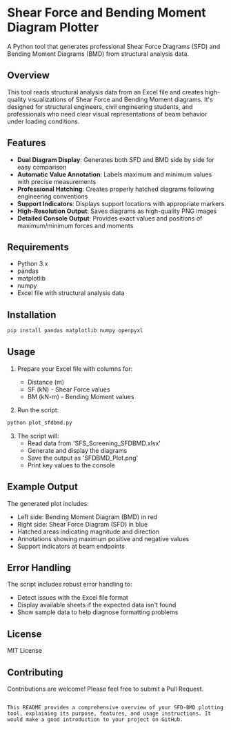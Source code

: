 # Shear Force and Bending Moment Diagram Plotter

A Python tool that generates professional Shear Force Diagrams (SFD) and Bending Moment Diagrams (BMD) from structural analysis data.

## Overview

This tool reads structural analysis data from an Excel file and creates high-quality visualizations of Shear Force and Bending Moment diagrams. It's designed for structural engineers, civil engineering students, and professionals who need clear visual representations of beam behavior under loading conditions.

## Features

- **Dual Diagram Display**: Generates both SFD and BMD side by side for easy comparison
- **Automatic Value Annotation**: Labels maximum and minimum values with precise measurements
- **Professional Hatching**: Creates properly hatched diagrams following engineering conventions
- **Support Indicators**: Displays support locations with appropriate markers
- **High-Resolution Output**: Saves diagrams as high-quality PNG images
- **Detailed Console Output**: Provides exact values and positions of maximum/minimum forces and moments

## Requirements

- Python 3.x
- pandas
- matplotlib
- numpy
- Excel file with structural analysis data

## Installation

```bash
pip install pandas matplotlib numpy openpyxl
 ```

## Usage
1. Prepare your Excel file with columns for:
   
   - Distance (m)
   - SF (kN) - Shear Force values
   - BM (kN-m) - Bending Moment values
2. Run the script:
```bash
python plot_sfdbmd.py
 ```

3. The script will:
   - Read data from 'SFS_Screening_SFDBMD.xlsx'
   - Generate and display the diagrams
   - Save the output as 'SFDBMD_Plot.png'
   - Print key values to the console
## Example Output
The generated plot includes:

- Left side: Bending Moment Diagram (BMD) in red
- Right side: Shear Force Diagram (SFD) in blue
- Hatched areas indicating magnitude and direction
- Annotations showing maximum positive and negative values
- Support indicators at beam endpoints
## Error Handling
The script includes robust error handling to:

- Detect issues with the Excel file format
- Display available sheets if the expected data isn't found
- Show sample data to help diagnose formatting problems
## License
MIT License

## Contributing
Contributions are welcome! Please feel free to submit a Pull Request.

```plaintext

This README provides a comprehensive overview of your SFD-BMD plotting tool, explaining its purpose, features, and usage instructions. It would make a good introduction to your project on GitHub.
 ```
```
